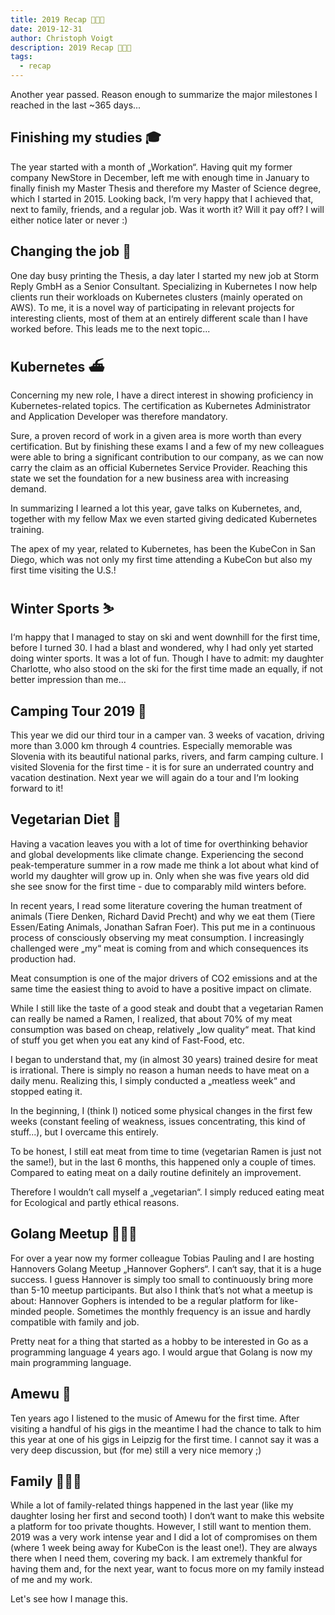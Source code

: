 ```yaml
---
title: 2019 Recap 💫💥✨
date: 2019-12-31
author: Christoph Voigt
description: 2019 Recap 💫💥✨
tags:
  - recap
---
```


Another year passed. Reason enough to summarize the major milestones I reached in the last ~365 days...

## Finishing my studies 🎓

The year started with a month of „Workation“. Having quit my former company NewStore in December, left me with enough time in January to finally finish my Master Thesis and therefore my Master of Science degree, which I started in 2015. Looking back, I‘m very happy that I achieved that, next to family, friends, and a regular job. Was it worth it? Will it pay off? I will either notice later or never :)

## Changing the job 💼

One day busy printing the Thesis, a day later I started my new job at Storm Reply GmbH as a Senior Consultant. Specializing in Kubernetes I now help clients run their workloads on Kubernetes clusters (mainly operated on AWS). To me, it is a novel way of participating in relevant projects for interesting clients, most of them at an entirely different scale than I have worked before. This leads me to the next topic...

## Kubernetes ⛴

Concerning my new role, I have a direct interest in showing proficiency in Kubernetes-related topics. The certification as Kubernetes Administrator and Application Developer was therefore mandatory.

Sure, a proven record of work in a given area is more worth than every certification. But by finishing these exams I and a few of my new colleagues were able to bring a significant contribution to our company, as we can now carry the claim as an official Kubernetes Service Provider. Reaching this state we set the foundation for a new business area with increasing demand.

In summarizing I learned a lot this year, gave talks on Kubernetes, and, together with my fellow Max we even started giving dedicated Kubernetes training.

The apex of my year, related to Kubernetes, has been the KubeCon in San Diego, which was not only my first time attending a KubeCon but also my first time visiting the U.S.!

## Winter Sports ⛷

I‘m happy that I managed to stay on ski and went downhill for the first time, before I turned 30. I had a blast and wondered, why I had only yet started doing winter sports. It was a lot of fun. Though I have to admit: my daughter Charlotte, who also stood on the ski for the first time made an equally, if not better impression than me...

## Camping Tour 2019 🚐

This year we did our third tour in a camper van. 3 weeks of vacation, driving more than 3.000 km through 4 countries. Especially memorable was Slovenia with its beautiful national parks, rivers, and farm camping culture. I visited Slovenia for the first time - it is for sure an underrated country and vacation destination. Next year we will again do a tour and I‘m looking forward to it!

## Vegetarian Diet 🌱

Having a vacation leaves you with a lot of time for overthinking behavior and global developments like climate change. Experiencing the second peak-temperature summer in a row made me think a lot about what kind of world my daughter will grow up in. Only when she was five years old did she see snow for the first time - due to comparably mild winters before.

In recent years, I read some literature covering the human treatment of animals (Tiere Denken, Richard David Precht) and why we eat them (Tiere Essen/Eating Animals, Jonathan Safran Foer). This put me in a continuous process of consciously observing my meat consumption. I increasingly challenged were „my“ meat is coming from and which consequences its production had.

Meat consumption is one of the major drivers of CO2 emissions and at the same time the easiest thing to avoid to have a positive impact on climate.

While I still like the taste of a good steak and doubt that a vegetarian Ramen can really be named a Ramen, I realized, that about 70% of my meat consumption was based on cheap, relatively „low quality“ meat. That kind of stuff you get when you eat any kind of Fast-Food, etc.

I began to understand that, my (in almost 30 years) trained desire for meat is irrational. There is simply no reason a human needs to have meat on a daily menu. Realizing this, I simply conducted a „meatless week“ and stopped eating it.

In the beginning, I (think I) noticed some physical changes in the first few weeks (constant feeling of weakness, issues concentrating, this kind of stuff...), but I overcame this entirely.

To be honest, I still eat meat from time to time (vegetarian Ramen is just not the same!), but in the last 6 months, this happened only a couple of times. Compared to eating meat on a daily routine definitely an improvement.

Therefore I wouldn’t call myself a „vegetarian“. I simply reduced eating meat for Ecological and partly ethical reasons.

## Golang Meetup 👨🏻‍💻

For over a year now my former colleague Tobias Pauling and I are hosting Hannovers Golang Meetup „Hannover Gophers“. I can‘t say, that it is a huge success. I guess Hannover is simply too small to continuously bring more than 5-10 meetup participants. But also I think that’s not what a meetup is about: Hannover Gophers is intended to be a regular platform for like-minded people. Sometimes the monthly frequency is an issue and hardly compatible with family and job.

Pretty neat for a thing that started as a hobby to be interested in Go as a programming language 4 years ago. I would argue that Golang is now my main programming language.

## Amewu 🎤

Ten years ago I listened to the music of Amewu for the first time. After visiting a handful of his gigs in the meantime I had the chance to talk to him this year at one of his gigs in Leipzig for the first time. I cannot say it was a very deep discussion, but (for me) still a very nice memory ;)

## Family 👨‍👩‍👧

While a lot of family-related things happened in the last year (like my daughter losing her first and second tooth) I don‘t want to make this website a platform for too private thoughts. However, I still want to mention them. 2019 was a very work intense year and I did a lot of compromises on them (where 1 week being away for KubeCon is the least one!). They are always there when I need them, covering my back. I am extremely thankful for having them and, for the next year, want to focus more on my family instead of me and my work.

Let's see how I manage this.

